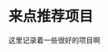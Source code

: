 # 来点推荐项目

这里记录着一些很好的项目啊

<DocLinks :items="[
    {
        name: 'Obtainium',
        link: 'obtainium',
        image: {
            src: 'obtainium.png'
        },
        desc: '从各来源更新你的 Android 应用'
    }
]"/>

<DocLinks :grid="2" :items="[
    {
        name: 'yt-dlp',
        link: 'seal-yt-dlp#yt-dlp',
        image: {
            src: 'yt-dlp.png'
        },
        desc: '功能丰富的命令行音频频下载器'
    },
    {
        name: 'Seal',
        link: 'seal-yt-dlp#seal',
        image: {
            src: 'seal.png'
        },
        desc: 'Android 上基于 yt-dlp 的音视频下载器'
    }
]"/>

<DocLinks :grid="2" :items="[
    {
        name: 'Moonlight',
        link: 'sunshine-moonlight#moonlight',
        image: {
            src: 'moonlight.png'
        },
        desc: 'Sunshine 和 NVIDIA GameStream 的开源客户端'
    },
    {
        name: 'Sunshine',
        link: 'sunshine-moonlight#sunshine',
        image: {
            src: 'sunshine.svg'
        },
        desc: 'Moonlight 的自托管游戏串流主机'
    }
]"/>

